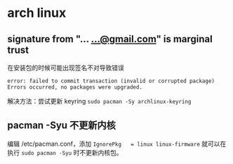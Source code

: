 # arch linux

## signature from "... <...@gmail.com>" is marginal trust

在安装包的时候可能出现签名不对导致错误

```
error: failed to commit transaction (invalid or corrupted package)
Errors occurred, no packages were upgraded.
```

解决方法：尝试更新 keyring `sudo pacman -Sy archlinux-keyring`


## pacman -Syu 不更新内核

编辑 /etc/pacman.conf，添加 `IgnorePkg   = linux linux-firmware` 就可以在执行 `sudo pacman -Syu` 时不更新内核包。
